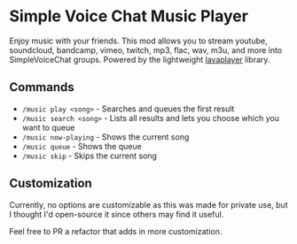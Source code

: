 # Simple Voice Chat Music Player

Enjoy music with your friends. This mod allows you to stream youtube, soundcloud, bandcamp, vimeo, twitch, mp3, flac, wav, m3u, and more into SimpleVoiceChat groups.
Powered by the lightweight [lavaplayer](https://github.com/sedmelluq/lavaplayer) library.

## Commands

- `/music play <song>` - Searches and queues the first result
- `/music search <song>` - Lists all results and lets you choose which you want to queue
- `/music now-playing` - Shows the current song
- `/music queue` - Shows the queue
- `/music skip` - Skips the current song

## Customization

Currently, no options are customizable as this was made for private use, but I thought I'd open-source it since
others may find it useful.

Feel free to PR a refactor that adds in more customization.